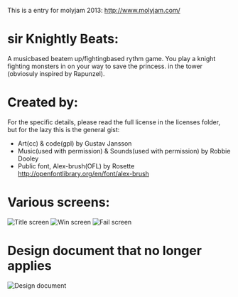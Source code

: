 This is a entry for molyjam 2013: http://www.molyjam.com/

sir Knightly Beats:
====================

A musicbased beatem up/fightingbased rythm game. You play a knight fighting monsters in on your way to save the princess. in the tower (obviosuly inspired by Rapunzel).

Created by:
=============
For the specific details, please read the full license in the licenses folder, but for the lazy this is the general gist:
* Art(cc) & code(gpl) by Gustav Jansson
* Music(used with permission) & Sounds(used with permission) by Robbie Dooley
* Public font, Alex-brush(OFL) by Rosette http://openfontlibrary.org/en/font/alex-brush

Various screens:
=================
![Title screen](https://raw.github.com/sirGustav/molyjam2013/master/gfx/title.png)
![Win screen](https://raw.github.com/sirGustav/molyjam2013/master/gfx/win.png)
![Fail screen](https://raw.github.com/sirGustav/molyjam2013/master/gfx/fail.png)

Design document that no longer applies
================

![Design document](http://i.imgur.com/kulgnFP.jpg)